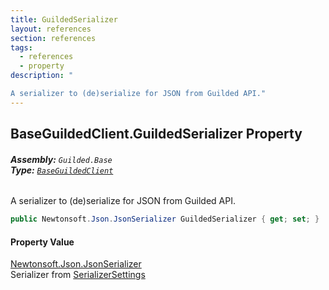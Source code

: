 ```yaml
---
title: GuildedSerializer
layout: references
section: references
tags:
  - references
  - property
description: "

A serializer to (de)serialize for JSON from Guilded API."
---
```


## BaseGuildedClient.GuildedSerializer Property
###### **Assembly:** `Guilded.Base`<br/>**Type:** [`BaseGuildedClient`](BaseGuildedClient 'Guilded.Base.BaseGuildedClient')

A serializer to (de)serialize for JSON from Guilded API.

```csharp
public Newtonsoft.Json.JsonSerializer GuildedSerializer { get; set; }
```

#### Property Value
[Newtonsoft.Json.JsonSerializer](https://docs.microsoft.com/en-us/dotnet/api/Newtonsoft.Json.JsonSerializer 'Newtonsoft.Json.JsonSerializer')  
Serializer from [SerializerSettings](BaseGuildedClient.SerializerSettings 'Guilded.Base.BaseGuildedClient.SerializerSettings')
